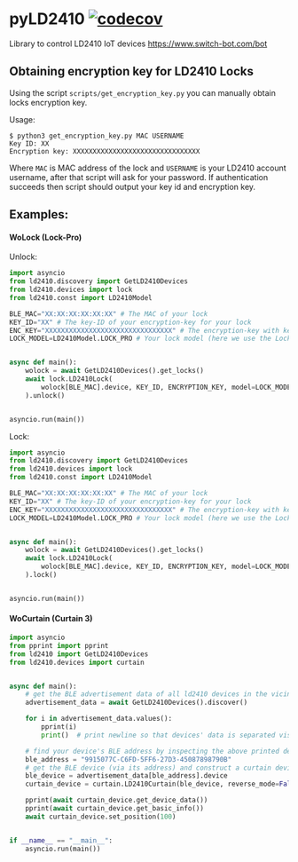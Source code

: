 # pyLD2410 [![codecov](https://codecov.io/gh/sblibs/pyLD2410/graph/badge.svg?token=TI027U5ISQ)](https://codecov.io/gh/sblibs/pyLD2410)

Library to control LD2410 IoT devices https://www.switch-bot.com/bot

## Obtaining encryption key for LD2410 Locks

Using the script `scripts/get_encryption_key.py` you can manually obtain locks encryption key.

Usage:

```shell
$ python3 get_encryption_key.py MAC USERNAME
Key ID: XX
Encryption key: XXXXXXXXXXXXXXXXXXXXXXXXXXXXXXXX
```

Where `MAC` is MAC address of the lock and `USERNAME` is your LD2410 account username, after that script will ask for your password.
If authentication succeeds then script should output your key id and encryption key.

## Examples:

#### WoLock (Lock-Pro)

Unlock:

```python
import asyncio
from ld2410.discovery import GetLD2410Devices
from ld2410.devices import lock
from ld2410.const import LD2410Model

BLE_MAC="XX:XX:XX:XX:XX:XX" # The MAC of your lock
KEY_ID="XX" # The key-ID of your encryption-key for your lock
ENC_KEY="XXXXXXXXXXXXXXXXXXXXXXXXXXXXXXXX" # The encryption-key with key-ID "XX"
LOCK_MODEL=LD2410Model.LOCK_PRO # Your lock model (here we use the Lock-Pro)


async def main():
    wolock = await GetLD2410Devices().get_locks()
    await lock.LD2410Lock(
        wolock[BLE_MAC].device, KEY_ID, ENCRYPTION_KEY, model=LOCK_MODEL
    ).unlock()


asyncio.run(main())
```

Lock:

```python
import asyncio
from ld2410.discovery import GetLD2410Devices
from ld2410.devices import lock
from ld2410.const import LD2410Model

BLE_MAC="XX:XX:XX:XX:XX:XX" # The MAC of your lock
KEY_ID="XX" # The key-ID of your encryption-key for your lock
ENC_KEY="XXXXXXXXXXXXXXXXXXXXXXXXXXXXXXXX" # The encryption-key with key-ID "XX"
LOCK_MODEL=LD2410Model.LOCK_PRO # Your lock model (here we use the Lock-Pro)


async def main():
    wolock = await GetLD2410Devices().get_locks()
    await lock.LD2410Lock(
        wolock[BLE_MAC].device, KEY_ID, ENCRYPTION_KEY, model=LOCK_MODEL
    ).lock()


asyncio.run(main())
```

#### WoCurtain (Curtain 3)

```python
import asyncio
from pprint import pprint
from ld2410 import GetLD2410Devices
from ld2410.devices import curtain


async def main():
    # get the BLE advertisement data of all ld2410 devices in the vicinity
    advertisement_data = await GetLD2410Devices().discover()

    for i in advertisement_data.values():
        pprint(i)
        print()  # print newline so that devices' data is separated visually

    # find your device's BLE address by inspecting the above printed debug logs, example below
    ble_address = "9915077C-C6FD-5FF6-27D3-45087898790B"
    # get the BLE device (via its address) and construct a curtain device
    ble_device = advertisement_data[ble_address].device
    curtain_device = curtain.LD2410Curtain(ble_device, reverse_mode=False)

    pprint(await curtain_device.get_device_data())
    pprint(await curtain_device.get_basic_info())
    await curtain_device.set_position(100)


if __name__ == "__main__":
    asyncio.run(main())
```
